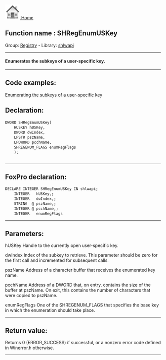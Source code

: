 [<img src="../../images/home.png"> Home ](https://github.com/VFPX/Win32API)  

## Function name : SHRegEnumUSKey
Group: [Registry](../../functions_group.md#Registry)  -  Library: [shlwapi](../../libraries.md#shlwapi)  
***  


#### Enumerates the subkeys of a user-specific key.
***  


## Code examples:
[Enumerating the subkeys of a user-specific key](../../samples/sample_129.md)  

## Declaration:
```foxpro  
DWORD SHRegEnumUSKey(
    HUSKEY hUSKey,
    DWORD dwIndex,
    LPSTR pszName,
    LPDWORD pcchName,
    SHREGENUM_FLAGS enumRegFlags
    );
  
```  
***  


## FoxPro declaration:
```foxpro  
DECLARE INTEGER SHRegEnumUSKey IN shlwapi;
   	INTEGER   hUSKey,;
   	INTEGER   dwIndex,;
   	STRING  @ pszName,;
   	INTEGER @ pcchName,;
   	INTEGER   enumRegFlags  
```  
***  


## Parameters:
hUSKey 
Handle to the currently open user-specific key. 

dwIndex 
Index of the subkey to retrieve. This parameter should be zero for the first call and incremented for subsequent calls. 

pszName 
Address of a character buffer that receives the enumerated key name. 

pcchName 
Address of a DWORD that, on entry, contains the size of the buffer at pszName. On exit, this contains the number of characters that were copied to pszName. 

enumRegFlags 
One of the SHREGENUM_FLAGS that specifies the base key in which the enumeration should take place.  
***  


## Return value:
Returns 0 (ERROR_SUCCESS) if successful, or a nonzero error code defined in Winerror.h otherwise.  
***  

